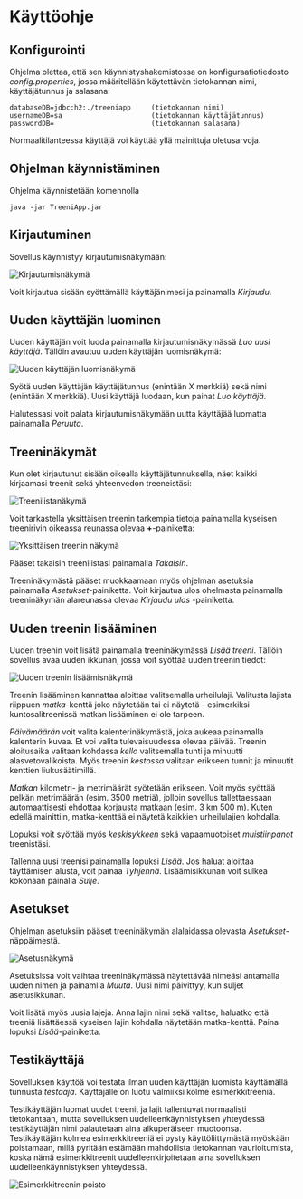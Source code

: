 # Käyttöohje

## Konfigurointi

Ohjelma olettaa, että sen käynnistyshakemistossa on konfiguraatiotiedosto _config.properties_, jossa määritellään käytettävän tietokannan nimi, käyttäjätunnus ja salasana:

```
databaseDB=jdbc:h2:./treeniapp     (tietokannan nimi)
usernameDB=sa                      (tietokannan käyttäjätunnus)
passwordDB=                        (tietokannan salasana)
```

Normaalitilanteessa käyttäjä voi käyttää yllä mainittuja oletusarvoja.

## Ohjelman käynnistäminen

Ohjelma käynnistetään komennolla

```
java -jar TreeniApp.jar
```

## Kirjautuminen

Sovellus käynnistyy kirjautumisnäkymään:

![Kirjautumisnäkymä](https://github.com/teemuoksanen/ot-harjoitustyo/blob/master/dokumentaatio/kuvat/ohje-kirjautuminen.png)

Voit kirjautua sisään syöttämällä käyttäjänimesi ja painamalla _Kirjaudu_.

## Uuden käyttäjän luominen

Uuden käyttäjän voit luoda painamalla kirjautumisnäkymässä _Luo uusi käyttäjä_. Tällöin avautuu uuden käyttäjän luomisnäkymä:

![Uuden käyttäjän luomisnäkymä](https://github.com/teemuoksanen/ot-harjoitustyo/blob/master/dokumentaatio/kuvat/ohje-uusikayttaja.png)

Syötä uuden käyttäjän käyttäjätunnus (enintään X merkkiä) sekä nimi (enintään X merkkiä). Uusi käyttäjä luodaan, kun painat _Luo käyttäjä_.

Halutessasi voit palata kirjautumisnäkymään uutta käyttäjää luomatta painamalla _Peruuta_.

## Treeninäkymät

Kun olet kirjautunut sisään oikealla käyttäjätunnuksella, näet kaikki kirjaamasi treenit sekä yhteenvedon treeneistäsi:

![Treenilistanäkymä](https://github.com/teemuoksanen/ot-harjoitustyo/blob/master/dokumentaatio/kuvat/ohje-treenilista.png)

Voit tarkastella yksittäisen treenin tarkempia tietoja painamalla kyseisen treenirivin oikeassa reunassa olevaa **+**-painiketta:

![Yksittäisen treenin näkymä](https://github.com/teemuoksanen/ot-harjoitustyo/blob/master/dokumentaatio/kuvat/ohje-treeni.png)

Pääset takaisin treenilistasi painamalla _Takaisin_.

Treeninäkymästä pääset muokkaamaan myös ohjelman asetuksia painamalla _Asetukset_-painiketta. Voit kirjautua ulos ohelmasta painamalla treeninäkymän alareunassa olevaa _Kirjaudu ulos_ -painiketta.

## Uuden treenin lisääminen

Uuden treenin voit lisätä painamalla treeninäkymässä _Lisää treeni_. Tällöin sovellus avaa uuden ikkunan, jossa voit syöttää uuden treenin tiedot:

![Uuden treenin lisäämisnäkymä](https://github.com/teemuoksanen/ot-harjoitustyo/blob/master/dokumentaatio/kuvat/ohje-lisaatreeni.png)

Treenin lisääminen kannattaa aloittaa valitsemalla urheilulaji. Valitusta lajista riippuen _matka_-kenttä joko näytetään tai ei näytetä - esimerkiksi kuntosalitreenissä matkan lisääminen ei ole tarpeen.

_Päivämäärän_ voit valita kalenterinäkymästä, joka aukeaa painamalla kalenterin kuvaa. Et voi valita tulevaisuudessa olevaa päivää. Treenin aloitusaika valitaan kohdassa _kello_ valitsemalla tunti ja minuutti alasvetovalikoista. Myös treenin _kestossa_ valitaan erikseen tunnit ja minuutit kenttien liukusäätimillä.

_Matkan_ kilometri- ja metrimäärät syötetään erikseen. Voit myös syöttää pelkän metrimäärän (esim. 3500 metriä), jolloin sovellus tallettaessaan automaattisesti ehdottaa korjausta matkaan (esim. 3 km 500 m). Kuten edellä mainittiin, matka-kenttää ei näytetä kaikkien urheilulajien kohdalla.

Lopuksi voit syöttää myös _keskisykkeen_ sekä vapaamuotoiset _muistiinpanot_ treenistäsi.

Tallenna uusi treenisi painamalla lopuksi _Lisää_. Jos haluat aloittaa täyttämisen alusta, voit painaa _Tyhjennä_. Lisäämisikkunan voit sulkea kokonaan painalla _Sulje_.

## Asetukset

Ohjelman asetuksiin pääset treeninäkymän alalaidassa olevasta _Asetukset_-näppäimestä.

![Asetusnäkymä](https://github.com/teemuoksanen/ot-harjoitustyo/blob/master/dokumentaatio/kuvat/ohje-asetukset.png)

Asetuksissa voit vaihtaa treeninäkymässä näytettävää nimeäsi antamalla uuden nimen ja painamlla _Muuta_. Uusi nimi päivittyy, kun suljet asetusikkunan.

Voit lisätä myös uusia lajeja. Anna lajin nimi sekä valitse, haluatko että treeniä lisättäessä kyseisen lajin kohdalla näytetään matka-kenttä. Paina lopuksi _Lisää_-painiketta.

## Testikäyttäjä

Sovelluksen käyttöä voi testata ilman uuden käyttäjän luomista käyttämällä tunnusta _testaaja_. Käyttäjälle on luotu valmiiksi kolme esimerkkitreeniä.

Testikäyttäjän luomat uudet treenit ja lajit tallentuvat normaalisti tietokantaan, mutta sovelluksen uudelleenkäynnistyksen yhteydessä testikäyttäjän nimi palautetaan aina alkuperäiseen muotoonsa. Testikäyttäjän kolmea esimerkkitreeniä ei pysty käyttöliittymästä myöskään poistamaan, millä pyritään estämään mahdollista tietokannan vaurioitumista, koska nämä esimerkkitreenit uudelleenkirjoitetaan aina sovelluksen uudelleenkäynnistyksen yhteydessä.

![Esimerkkitreenin poisto](https://github.com/teemuoksanen/ot-harjoitustyo/blob/master/dokumentaatio/kuvat/ohje-testikäyttäjä.png)
